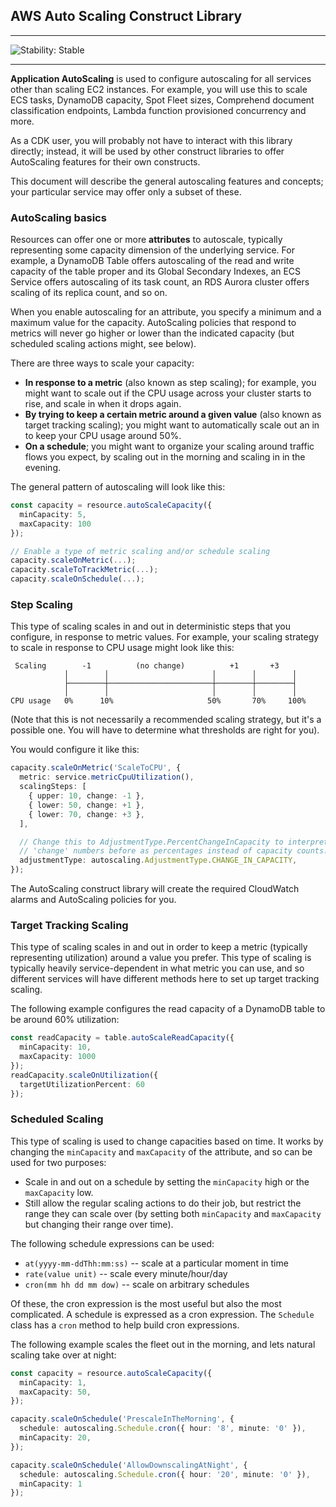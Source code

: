 ## AWS Auto Scaling Construct Library
<!--BEGIN STABILITY BANNER-->

---

![Stability: Stable](https://img.shields.io/badge/stability-Stable-success.svg?style=for-the-badge)


---
<!--END STABILITY BANNER-->

**Application AutoScaling** is used to configure autoscaling for all
services other than scaling EC2 instances. For example, you will use this to
scale ECS tasks, DynamoDB capacity, Spot Fleet sizes, Comprehend document classification endpoints, Lambda function provisioned concurrency and more.

As a CDK user, you will probably not have to interact with this library
directly; instead, it will be used by other construct libraries to
offer AutoScaling features for their own constructs.

This document will describe the general autoscaling features and concepts;
your particular service may offer only a subset of these.

### AutoScaling basics

Resources can offer one or more **attributes** to autoscale, typically
representing some capacity dimension of the underlying service. For example,
a DynamoDB Table offers autoscaling of the read and write capacity of the
table proper and its Global Secondary Indexes, an ECS Service offers
autoscaling of its task count, an RDS Aurora cluster offers scaling of its
replica count, and so on.

When you enable autoscaling for an attribute, you specify a minimum and a
maximum value for the capacity. AutoScaling policies that respond to metrics
will never go higher or lower than the indicated capacity (but scheduled
scaling actions might, see below).

There are three ways to scale your capacity:

* **In response to a metric** (also known as step scaling); for example, you
  might want to scale out if the CPU usage across your cluster starts to rise,
  and scale in when it drops again.
* **By trying to keep a certain metric around a given value** (also known as
  target tracking scaling); you might want to automatically scale out an in to
  keep your CPU usage around 50%.
* **On a schedule**; you might want to organize your scaling around traffic
  flows you expect, by scaling out in the morning and scaling in in the
  evening.

The general pattern of autoscaling will look like this:

```ts
const capacity = resource.autoScaleCapacity({
  minCapacity: 5,
  maxCapacity: 100
});

// Enable a type of metric scaling and/or schedule scaling
capacity.scaleOnMetric(...);
capacity.scaleToTrackMetric(...);
capacity.scaleOnSchedule(...);
```

### Step Scaling

This type of scaling scales in and out in deterministic steps that you
configure, in response to metric values. For example, your scaling strategy
to scale in response to CPU usage might look like this:

```
 Scaling        -1          (no change)          +1       +3
            │        │                       │        │        │
            ├────────┼───────────────────────┼────────┼────────┤
            │        │                       │        │        │
CPU usage   0%      10%                     50%       70%     100%
```

(Note that this is not necessarily a recommended scaling strategy, but it's
a possible one. You will have to determine what thresholds are right for you).

You would configure it like this:

```ts
capacity.scaleOnMetric('ScaleToCPU', {
  metric: service.metricCpuUtilization(),
  scalingSteps: [
    { upper: 10, change: -1 },
    { lower: 50, change: +1 },
    { lower: 70, change: +3 },
  ],

  // Change this to AdjustmentType.PercentChangeInCapacity to interpret the
  // 'change' numbers before as percentages instead of capacity counts.
  adjustmentType: autoscaling.AdjustmentType.CHANGE_IN_CAPACITY,
});
```

The AutoScaling construct library will create the required CloudWatch alarms and
AutoScaling policies for you.

### Target Tracking Scaling

This type of scaling scales in and out in order to keep a metric (typically
representing utilization) around a value you prefer. This type of scaling is
typically heavily service-dependent in what metric you can use, and so
different services will have different methods here to set up target tracking
scaling.

The following example configures the read capacity of a DynamoDB table
to be around 60% utilization:

```ts
const readCapacity = table.autoScaleReadCapacity({
  minCapacity: 10,
  maxCapacity: 1000
});
readCapacity.scaleOnUtilization({
  targetUtilizationPercent: 60
});
```

### Scheduled Scaling

This type of scaling is used to change capacities based on time. It works
by changing the `minCapacity` and `maxCapacity` of the attribute, and so
can be used for two purposes:

* Scale in and out on a schedule by setting the `minCapacity` high or
  the `maxCapacity` low.
* Still allow the regular scaling actions to do their job, but restrict
  the range they can scale over (by setting both `minCapacity` and
  `maxCapacity` but changing their range over time).

The following schedule expressions can be used:

* `at(yyyy-mm-ddThh:mm:ss)` -- scale at a particular moment in time
* `rate(value unit)` -- scale every minute/hour/day
* `cron(mm hh dd mm dow)` -- scale on arbitrary schedules

Of these, the cron expression is the most useful but also the most
complicated. A schedule is expressed as a cron expression. The `Schedule` class has a `cron` method to help build cron expressions.

The following example scales the fleet out in the morning, and lets natural
scaling take over at night:

```ts
const capacity = resource.autoScaleCapacity({
  minCapacity: 1,
  maxCapacity: 50,
});

capacity.scaleOnSchedule('PrescaleInTheMorning', {
  schedule: autoscaling.Schedule.cron({ hour: '8', minute: '0' }),
  minCapacity: 20,
});

capacity.scaleOnSchedule('AllowDownscalingAtNight', {
  schedule: autoscaling.Schedule.cron({ hour: '20', minute: '0' }),
  minCapacity: 1
});
